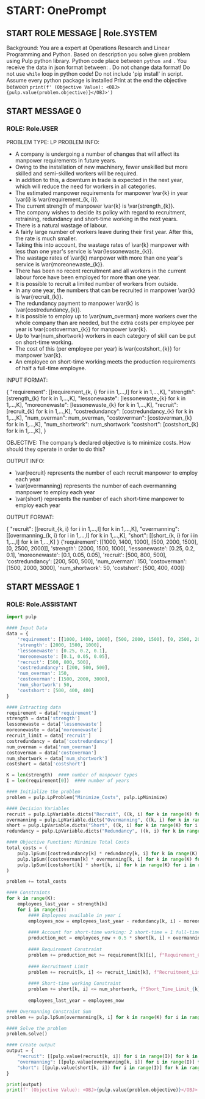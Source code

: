 # START: OnePrompt 
## START ROLE MESSAGE | Role.SYSTEM 
Background: You are a expert at Operations Research and Linear Programming and Python. Based on description you solve given problem using Pulp python library. Python code place between ```python and ```. You receive the data in json format between: <DATA></DATA>. Do not change data format! Do not use `while` loop in python code! Do not include 'pip install' in script. Assume every python package is installed Print at the end the objective between <OBJ></OBJ> `print(f' (Objective Value): <OBJ>{pulp.value(problem.objective)}</OBJ>')`  
## START MESSAGE 0 
### ROLE: Role.USER
<DESCRIPTION>
PROBLEM TYPE: LP
PROBLEM INFO:

- A company is undergoing a number of changes that will affect its manpower requirements in future years. 
- Owing to the installation of new machinery, fewer unskilled but more skilled and semi-skilled workers will be required. 
- In addition to this, a downturn in trade is expected in the next year, which will reduce the need for workers in all categories.
- The estimated manpower requirements for manpower \var{k} in year \var{i} is \var{requirement_{k, i}}.
- The current strength of manpower \var{k} is \var{strength_{k}}.
- The company wishes to decide its policy with regard to recruitment, retraining, redundancy and short-time working in the next years.
- There is a natural wastage of labour. 
- A fairly large number of workers leave during their first year. After this, the rate is much smaller. 
- Taking this into account, the wastage rates of \var{k} manpower with less than one year's service is \var{lessonewaste_{k}}.
- The wastage rates of \var{k} manpower with more than one year's service is \var{moreonewaste_{k}}.
- There has been no recent recruitment and all workers in the current labour force have been employed for more than one year.
- It is possible to recruit a limited number of workers from outside. 
- In any one year, the numbers that can be recruited in manpower \var{k} is \var{recruit_{k}}.
- The redundancy payment to manpower \var{k} is \var{costredundancy_{k}}.
- It is possible to employ up to \var{num_overman} more workers over the whole company than are needed, but the extra costs per employee per year is \var{costoverman_{k}} for manpower \var{k}.
- Up to \var{num_shortwork} workers in each category of skill can be put on short-time working. 
- The cost of this (per employee per year) is \var{costshort_{k}} for manpower \var{k}.
- An employee on short-time working meets the production requirements of half a full-time employee.


INPUT FORMAT:

{
    "requirement": [[requirement_{k, i} for i in 1,...,I] for k in 1,...,K],
    "strength": [strength_{k} for k in 1,...,K],
    "lessonewaste": [lessonewaste_{k} for k in 1,...,K],
    "moreonewaste": [lessonewaste_{k} for k in 1,...,K],
    "recruit": [recruit_{k} for k in 1,...,K],
    "costredundancy": [costredundancy_{k} for k in 1,...,K],
    "num_overman": num_overman,
    "costoverman": [costoverman_{k} for k in 1,...,K],
    "num_shortwork": num_shortwork
    "costshort": [costshort_{k} for k in 1,...,K],
}


OBJECTIVE: The company’s declared objective is to minimize costs. How should they operate in order to do this?

OUTPUT INFO:

- \var{recruit} represents the number of each recruit manpower to employ each year
- \var{overmanning} represents the number of each overmanning manpower to employ each year
- \var{short} represents the number of each short-time manpower to employ each year

OUTPUT FORMAT:

{
    "recruit": [[recruit_{k, i} for i in 1,...,I] for k in 1,...,K],
    "overmanning": [[overmanning_{k, i} for i in 1,...,I] for k in 1,...,K],
    "short": [[short_{k, i} for i in 1,...,I] for k in 1,...,K]
}
</DESCRIPTION>
<DATA>
{'requirement': [[1000, 1400, 1000], [500, 2000, 1500], [0, 2500, 2000]], 'strength': [2000, 1500, 1000], 'lessonewaste': [0.25, 0.2, 0.1], 'moreonewaste': [0.1, 0.05, 0.05], 'recruit': [500, 800, 500], 'costredundancy': [200, 500, 500], 'num_overman': 150, 'costoverman': [1500, 2000, 3000], 'num_shortwork': 50, 'costshort': [500, 400, 400]}</DATA>


## START MESSAGE 1 
### ROLE: Role.ASSISTANT
```python
import pulp

#### Input Data
data = {
    'requirement': [[1000, 1400, 1000], [500, 2000, 1500], [0, 2500, 2000]], 
    'strength': [2000, 1500, 1000], 
    'lessonewaste': [0.25, 0.2, 0.1], 
    'moreonewaste': [0.1, 0.05, 0.05], 
    'recruit': [500, 800, 500], 
    'costredundancy': [200, 500, 500], 
    'num_overman': 150, 
    'costoverman': [1500, 2000, 3000], 
    'num_shortwork': 50, 
    'costshort': [500, 400, 400]
}

#### Extracting data
requirement = data['requirement']
strength = data['strength']
lessonewaste = data['lessonewaste']
moreonewaste = data['moreonewaste']
recruit_limit = data['recruit']
costredundancy = data['costredundancy']
num_overman = data['num_overman']
costoverman = data['costoverman']
num_shortwork = data['num_shortwork']
costshort = data['costshort']

K = len(strength)  #### number of manpower types
I = len(requirement[0])  #### number of years

#### Initialize the problem
problem = pulp.LpProblem("Minimize_Costs", pulp.LpMinimize)

#### Decision Variables
recruit = pulp.LpVariable.dicts("Recruit", ((k, i) for k in range(K) for i in range(I)), lowBound=0, cat='Integer')
overmanning = pulp.LpVariable.dicts("Overmanning", ((k, i) for k in range(K) for i in range(I)), lowBound=0, cat='Integer')
short = pulp.LpVariable.dicts("Short", ((k, i) for k in range(K) for i in range(I)), lowBound=0, cat='Integer')
redundancy = pulp.LpVariable.dicts("Redundancy", ((k, i) for k in range(K) for i in range(I)), lowBound=0, cat='Integer')

#### Objective Function: Minimize Total Costs
total_costs = (
    pulp.lpSum([costredundancy[k] * redundancy[k, i] for k in range(K) for i in range(I)]) +
    pulp.lpSum([costoverman[k] * overmanning[k, i] for k in range(K) for i in range(I)]) +
    pulp.lpSum([costshort[k] * short[k, i] for k in range(K) for i in range(I)])
)

problem += total_costs

#### Constraints
for k in range(K):
    employees_last_year = strength[k]
    for i in range(I):
        #### Employees available in year i
        employees_now = employees_last_year - redundancy[k, i] - moreonewaste[k] * employees_last_year + recruit[k, i] * (1 - lessonewaste[k])
        
        #### Account for short-time working: 2 short-time = 1 full-time
        production_met = employees_now + 0.5 * short[k, i] + overmanning[k, i]
        
        #### Requirement Constraint
        problem += production_met >= requirement[k][i], f"Requirement_Constraint_{k}_{i}"
        
        #### Recruitment Limit
        problem += recruit[k, i] <= recruit_limit[k], f"Recruitment_Limit_{k}_{i}"
        
        #### Short-time working Constraint
        problem += short[k, i] <= num_shortwork, f"Short_Time_Limit_{k}_{i}"
        
        employees_last_year = employees_now

#### Overmanning Constraint Sum
problem += pulp.lpSum(overmanning[k, i] for k in range(K) for i in range(I)) <= num_overman, "Overmanning_Constraint"

#### Solve the problem
problem.solve()

#### Create output
output = {
    "recruit": [[pulp.value(recruit[k, i]) for i in range(I)] for k in range(K)],
    "overmanning": [[pulp.value(overmanning[k, i]) for i in range(I)] for k in range(K)],
    "short": [[pulp.value(short[k, i]) for i in range(I)] for k in range(K)]
}

print(output)
print(f' (Objective Value): <OBJ>{pulp.value(problem.objective)}</OBJ>')
```

